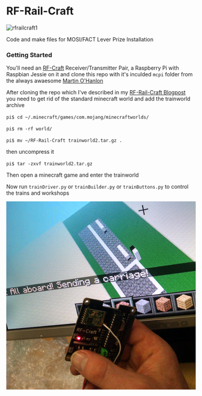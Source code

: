 # RF-Rail-Craft
![rfrailcraft1](https://cloud.githubusercontent.com/assets/128456/17853611/905fe902-6865-11e6-85e0-c6b2cbde2655.jpg)

Code and make files for MOSI/FACT Lever Prize Installation

### Getting Started

You'll need an [RF-Craft](https://github.com/cheapjack/RF-Craft) Receiver/Transmitter Pair, a Raspberry Pi with Raspbian Jessie on it and clone this repo with it's inculded `mcpi` folder from the always awaesome [Martin O'Hanlon](https://github.com/martinohanlon)

After cloning the repo which I've described in my [RF-Rail-Craft Blogpost](http://cheapjack.github.io/2016/08/09/rf-craft-to-railcraft) you need to get rid of the standard minecraft world and add the trainworld archive 

`pi$ cd ~/.minecraft/games/com.mojang/minecraftworlds/`

`pi$ rm -rf world/`

`pi$ mv ~/RF-Rail-Craft trainworld2.tar.gz .`

then uncompress it

`pi$ tar -zxvf trainworld2.tar.gz`

Then open a minecraft game and enter the trainworld

Now run `trainDriver.py` or `trainBuilder.py` or `trainButtons.py` to control the trains and workshops

![AllAboardImage](https://github.com/cheapjack/RF-Rail-Craft/blob/master/images/RF-Rail-Craft.png)

